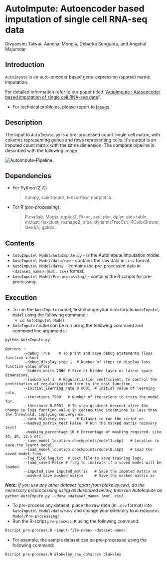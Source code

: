 AutoImpute: Autoencoder based imputation of single cell RNA-seq data
================
Divyanshu Talwar, Aanchal Mongia, Debarka Sengupta, and Angshul Majumdar

## Introduction
`AutoImpute` is an auto-encoder based gene-expression (sparse) matrix imputation.

For detailed information refer to our paper titled "[AutoImpute : Autoencoder based imputation of single cell RNA-seq data](https://www.nature.com/articles/s41598-018-34688-x)".

-	For technical problems, please report to [Issues](https://github.com/divyanshu-talwar/AutoImpute/issues).

## Description
The input to `AutoImpute.py` is a pre-processed count single cell matrix, with columns representing genes and rows representing cells. It's output is an imputed count matrix with the same dimension. The complete pipeline is described with the following image : 

![AutoImpute-Pipeline](./images/pipeline.jpg).

## Dependencies
* For Python (2.7):
    > numpy, scikit-learn, tensorflow, matplotlib.
* For R (pre-processing):
	> R.matlab, Matrix, ggplot2, Rtsne, svd, plyr, dplyr, data.table, mclust, flexclust, reshape2, irlba, dynamicTreeCut, RColorBrewer, GenSA, gplots

## Contents
* `AutoImpute\ Model/AutoImpute.py` - is the AutoImpute imputation model.
* `AutoImpute\ Model/data/raw` - contains the raw data in `.csv` format.
* `AutoImpute\ Model/data/` - contains the pre-processed data in `<dataset_name>.{mat, csv}` format.
* `AutoImpute\ Model/Pre-processing/` - contains the R scripts for pre-processing.

## Execution
* To run the `AutoImpute` model, first change your directory to `AutoImpute\ Model` using the following command :
	* `cd AutoImpute\ Model`
* `AutoImpute` model can be run using the following command and command line arguments :
```bash
python AutoImpute.py
```
```
Options :
		--debug True	# To print and save debug statements (loss function value)
		--debug_display_step 1	# Number of steps to display loss function value after
		--hidden_units 2000	# Size of hidden layer or latent space dimensions.
		--lambda_val 1	# Regularization coefficient, to control the contribution of regularization term in the cost function.
		--initial_learning_rate 0.0001	# Initial value of learning rate.
		--iterations 7000	# Number of iterations to train the model for.
		--threshold 0.0001	# To stop gradient descent after the change in loss function value in consecutive iterations is less than the threshold, implying convergence.
		--data blakeley.csv 	# Dataset to run the script on.
		--masked_matrix_test False	# Run the masked matrix recovery test?
		--masking_percentage 10	# Percentage of masking required. Like 10, 20, 12.5 etc.
		--save_model_location checkpoints/model1.ckpt 	# Location to save the learnt model.
		--load_model_location checkpoints/model0.ckpt 	# Load the saved model from.
		--log_file log.txt 	# text file to save training logs.
		--load_saved False # flag to indicate if a saved model will be loaded.
		--imputed_save imputed_matrix 	# Save the imputed matrix as
		--masked_save masked_matrix 	# Save the masked matrix as

```
_**Note:** If you use any other dataset (apart from blakeley.csv), do the necessary preprocessing using as described below, then run AutoImpute as `python AutoImpute.py --data <dataset_name>.{mat, csv}`._

* To pre-process any dataset, place the raw data (in `.csv` format) into `AutoImpute\ Model/data/raw/` and change your directory to `AutoImpute\ Model/Pre-processing/`.
* Run the R-script `pre-process.R` using the following command:
```bash
Rscript pre-process.R <input-file-name> <dataset-name>
```
* For example, the sample dataset can be pre-processed using the following command:
```bash
Rscript pre-process.R Blakeley_raw_data.csv blakeley
```
